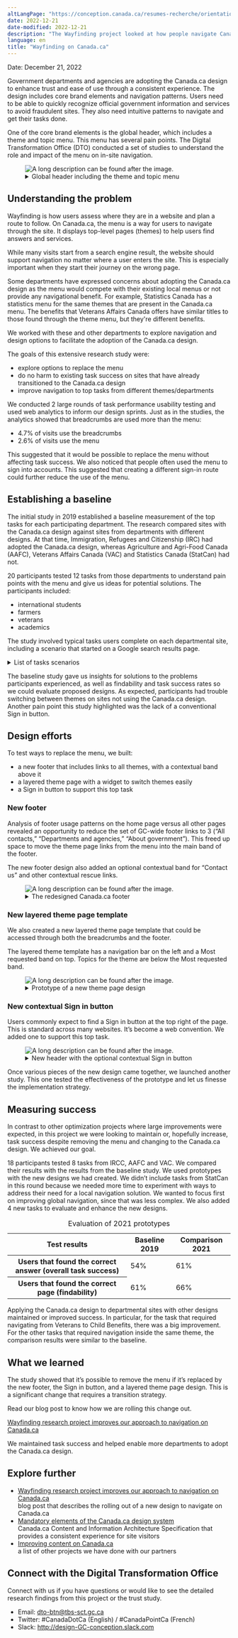```yaml
---
altLangPage: "https://conception.canada.ca/resumes-recherche/orientation-dans-canada-ca.html"
date: 2022-12-21
date-modified: 2022-12-21
description: "The Wayfinding project looked at how people navigate Canada.ca. The findings have led to several design changes to improve navigation throughout Government of Canada websites."
language: en
title: "Wayfinding on Canada.ca"
---
```

<p>Date: December 21, 2022</p>
<p>Government departments and agencies are adopting the Canada.ca design to enhance trust and ease of use through a consistent experience. The design includes core brand elements and navigation patterns. Users need to be able to quickly recognize official government information and services to avoid fraudulent sites. They also need intuitive patterns to navigate and get their tasks done.</p>
<p>One of the core brand elements is the global header, which includes a theme and topic menu. This menu has several pain points. The Digital Transformation Office (DTO) conducted a set of studies to understand  the role and impact of the menu on in-site navigation.</p>
<div class="row">
  <div class="mrgn-tp-lg mrgn-bttm-md col-md-8">
    <figure role="group"> <img alt="A long description can be found after the image." src="../images/rs-wayfinding-gh-01-en.png" class="img-responsive" />
      <figcaption>
        <details>
          <summary>Global header including the theme and topic menu</summary>
          <p class="mrgn-tp-lg">The header includes the Government of Canada signature, a Menu button, and a Canada.ca breadcrumb on the left side of the screen. On the right side of the screen is a language toggle and the Canada.ca search bar.</p>
        </details>
      </figcaption>
    </figure>
  </div>
</div>
<h2 id="understanding_the_problem">Understanding the problem</h2>
<p>Wayfinding is how users assess where they are in a website and plan a route to follow. On Canada.ca, the menu is a way for users to navigate through the site. It displays top-level pages (themes) to help users find answers and services.</p>
<p>While many visits start from a search engine result, the website should support navigation no matter where a user enters the site. This is especially important when they start their journey on the wrong page.</p>
<p>Some departments have expressed concerns about adopting the Canada.ca design as the menu would compete with their existing local menus or not provide any navigational benefit.  For example, Statistics Canada has a statistics menu for the same themes that are present in the Canada.ca menu. The benefits that Veterans Affairs Canada offers have similar titles to those found through the theme menu, but they're different benefits.</p>
<p>We worked with these and other departments to explore navigation and design options to facilitate the adoption of the Canada.ca design.</p>
<p>The goals of this extensive research study were:</p>
<ul>
  <li>explore options to replace the menu</li>
  <li>do no harm to existing task success on sites that have already transitioned to the Canada.ca design</li>
  <li>improve navigation to top tasks from different themes/departments</li>
</ul>
<p>We conducted 2 large rounds of task performance usability testing and used web analytics to inform our design sprints. Just as in the studies, the analytics showed that breadcrumbs are used more than the menu:</p>
<ul>
  <li>4.7% of visits use the breadcrumbs</li>
  <li>2.6% of visits use the menu</li>
</ul>
<p>This suggested that it would be possible to replace the menu without affecting task success. We also noticed that people often used the menu to sign into accounts. This suggested that creating a different sign-in route could further reduce the use of the menu.</p>
<h2 id="establishing_baseline">Establishing a baseline</h2>
<p>The initial study in 2019 established a baseline measurement of the top tasks for each participating department. The research compared sites with the Canada.ca design against sites from departments with different designs. At that time, Immigration, Refugees and Citizenship (IRC) had adopted the Canada.ca design, whereas Agriculture and Agri-Food Canada (AAFC), Veterans Affairs Canada (VAC) and Statistics Canada (StatCan) had not.</p>
<p>20 participants tested 12 tasks from those departments to understand pain points with the menu and give us ideas for potential solutions. The participants included:</p>
<ul>
  <li>international students</li>
  <li>farmers</li>
  <li>veterans</li>
  <li>academics</li>
</ul>
<p>The study involved typical tasks users complete on each departmental site, including a scenario that started on a Google search results page.</p>
<div class="mrgn-tp-lg mrgn-bttm-lg">
  <details>
    <summary>List of tasks scenarios</summary>
    <div class="mrgn-tp-lg mrgn-bttm-lg">
      <table class="table table-striped table-bordered small">
        <caption class="wb-inv">
        List of tasks scenarios
        </caption>
        <thead>
          <tr class="active">
            <th scope="col" class="col-sm-4">Task</th>
            <th scope="col" class="col-sm-8">Scenario</th>
          </tr>
        </thead>
        <tbody>
          <tr>
            <td>Start on a Google results page with links to Canada.ca URLS and to other sites (trust task)</td>
            <td>Your friend from France won't need a visa to come visit but will need an Electronic Travel Authorization. How much will it cost to apply?</td>
          </tr>
          <tr>
            <td>Start on a page with the Canada.ca design<br>
              Immigration Refugees and Citizenship (IRCC) page to study permit (department navigation task)</td>
            <td>Your Egyptian friend wants to come to a Canadian university this year. How much will it cost to apply for a study permit?</td>
          </tr>
          <tr>
            <td>Go to IRCC to check status (Canada.ca design - Sign in task)</td>
            <td>Yen applied for a permanent resident card and needs to find out if it has been mailed yet. Find a page where she can enter her user ID and password to get into her Immigration account.</td>
          </tr>
          <tr>
            <td>Agriculture topic for temporary foreign workers (no Canada.ca design navigation between themes)</td>
            <td>You finished researching some ideas for the next farming season. Now you need to find out if there is a special way to hire temporary seasonal farm workers from Mexico.</td>
          </tr>
          <tr>
            <td>Agriculture to agriculture topic (no Canada.ca theme navigation)</td>
            <td>Your friend is going to start growing wheat this spring in Saskatchewan. Is there crop insurance available there?</td>
          </tr>
          <tr>
            <td>Agriculture to agriculture topic (no Canada.ca theme navigation)</td>
            <td>That friend wants to understand the market for organic wheat outside Canada. Are there any 2019 reports with a trade overview and consumption trends that might help them?</td>
          </tr>
          <tr>
            <td>VAC (interdepartmental task)</td>
            <td>Nour is an injured veteran working out her family budget. How much can they expect to receive if her spouse Pat is recognized as her daily caregiver?</td>
          </tr>
          <tr>
            <td>VAC to Child Benefit (CRA)<br>
              (inter-theme navigation)</td>
            <td>Like all Canadian parents, Pat and Nour also get monthly Canada Child Benefit payments for their 15 year old son. Will they still get payments next month when he turns 16?</td>
          </tr>
          <tr>
            <td>VAC caregiver to account (no Canada.ca sign in experience)</td>
            <td>Nour just switched to a new bank. Is it possible for her to change her bank information online somehow for her veterans payments, or would she have to call?</td>
          </tr>
          <tr>
            <td>StatCan interdepartmental navigation<br>
              (removed in Comparison)</td>
            <td>You searched and found these soybean reports but now you need recent numbers. Find estimated soybean production for 2019 in Canada.</td>
          </tr>
          <tr>
            <td>StatCan interdepartmental navigation<br>
              (removed in Comparison)</td>
            <td>You have a voice message from someone claiming to be a Statistics Canada interviewer. They say your household was selected to complete the Labour Force Survey. Find the special number for survey participants to call so you can check if it's a real survey.</td>
          </tr>
          <tr>
            <td>Compare with UK to evaluate design options<br>
              Gov UK Student visa cost<br>
              (removed in Comparison)</td>
            <td>Zak has been accepted into a two-year diploma program in the UK. How much will it cost to apply for a student visa? Start on a Gov.UK page to compare the experience there to the similar task on Canada.ca (for research only, not a measurement task).</td>
          </tr>
        </tbody>
      </table>
    </div>
  </details>
</div>
<p>The baseline study gave us insights for solutions to the problems participants experienced, as well as findability and task success rates so we could evaluate proposed designs. As expected, participants had trouble switching between themes on sites not using the Canada.ca design. Another pain point this study highlighted was the lack of a conventional Sign in button.</p>
<h2 id="design_efforts">Design efforts</h2>
<p>To test ways to replace the menu, we built:</p>
<ul>
  <li>a new footer that includes links to all themes, with a contextual band above it</li>
  <li>a layered theme page with a widget to switch themes easily</li>
  <li>a Sign in button to support this top task</li>
</ul>
<h3>New footer</h3>
<p>Analysis of footer usage patterns on the home page versus all other pages revealed an opportunity to reduce the set of GC-wide footer links to 3 (“All contacts,” “Departments and agencies,” “About government”). This freed up space to move the theme page links from the menu into the main band of the  footer.</p>
<p>The new footer design also added an optional contextual band for “Contact us” and other contextual rescue links.</p>
<div class="row">
  <div class="mrgn-tp-lg mrgn-bttm-lg col-md-8">
    <figure class="gc-complex-img" role="group"> <img alt="A long description can be found after the image." src="../images/rs-wafingding-footer-en.png" class="img-responsive" />
      <figcaption>
        <details>
          <summary>The redesigned Canada.ca footer</summary>
          <p class="mrgn-tp-lg">The global footer includes 3 distinct bands of links. The first is the new contextual band. It contains a title and 3 contextual links in a single row. The second is the main band. It’s arranged in 3 columns and contains links to “All contacts,” “Departments and agencies,” and “About government.” There is a small decorative line as a break before continuing with links to all themes and audiences. The sub-footer is at the bottom and contains links to “Social media,” “Mobile applications,” “About Canada.ca,” “Terms and conditions,” and “Privacy.” These are all aligned to the left in a single row. It also includes the Canada wordmark in the same row, aligned to the right.</p>
        </details>
      </figcaption>
    </figure>
  </div>
</div>
<h3>New layered theme page template</h3>
<p>We also created a new layered theme page template that could be accessed through both the breadcrumbs and the footer.</p>
<p>The layered theme template has a navigation bar on the left and a Most requested band on top. Topics for the theme are below the Most requested band.</p>
<div class="row">
  <div class="mrgn-tp-lg mrgn-bttm-lg col-md-8">
    <figure class="gc-complex-img" role="group"> <img alt="A long description can be found after the image." src="../images/rs-wayfinding-theme-02-en.png" class="img-responsive" />
      <figcaption>
        <details>
          <summary>Prototype of a new theme page design</summary>
          <p class="mrgn-tp-lg">The redesigned theme page has the navigation bar on the left of the page. The right side of the page contains the theme name, most requested links, and topics with descriptions.</p>
        </details>
      </figcaption>
    </figure>
  </div>
</div>
<h3>New contextual Sign in button</h3>
<p>Users commonly expect to find a Sign in button at the top right of the page. This is standard across many websites. It’s become a web convention. We added one to support this top task.</p>
<div class="row">
  <div class="mrgn-tp-lg mrgn-bttm-lg col-md-8">
    <figure class="gc-complex-img" role="group"> <img alt="A long description can be found after the image." src="../images/rs-wayfinding-sign-in-01-en.png" class="img-responsive" />
      <figcaption>
        <details>
          <summary>New header with the optional contextual Sign in button</summary>
          <p class="mrgn-tp-lg">The header includes the Government of Canada signature, a Menu button, and a Canada.ca breadcrumb on the left side of the screen. On the right side of the screen is a language toggle, the Canada.ca search bar, and a Sign in button.</p>
        </details>
      </figcaption>
    </figure>
  </div>
</div>
<p>Once various pieces of the new design came together, we launched another study. This one tested the effectiveness of the prototype and let us finesse the implementation strategy.</p>
<h2 id="measuring_success">Measuring success</h2>
<p>In contrast to other optimization projects where large improvements were expected, in this project we were looking to maintain or, hopefully increase, task success despite removing the menu and changing to the Canada.ca design. We achieved our goal.</p>
<p>18 participants tested 8 tasks from IRCC, AAFC and VAC. We compared their results with the results from the baseline study. We used prototypes with the new designs we had created. We didn’t include tasks from StatCan in this round because we needed more time to experiment with ways to address their need for a local navigation solution. We wanted to focus first on improving global navigation, since that was less complex. We also added 4 new tasks to evaluate and enhance the new designs.</p>
<div class="row">
  <div class="mrgn-tp-lg mrgn-bttm-lg col-md-8">
    <div class="panel panel-default">
      <table class="table table-bordered small">
        <caption class="wb-inv">
        Evaluation of 2021 prototypes
        </caption>
        <thead>
          <tr class="brdr-tp active">
            <th scope="col" class="col-sm-6">Test results</th>
            <th scope="col" class="col-sm-3 text-center">Baseline 2019</th>
            <th scope="col" class="col-sm-3 text-center">Comparison 2021</th>
          </tr>
        </thead>
        <tbody>
          <tr>
            <th scope="row" class="mrgn-lft-md">Users that found the correct answer (overall task success)</th>
            <td class="text-center">54%</td>
            <td class="text-center">61%</td>
          </tr>
          <tr>
            <th scope="row" class="mrgn-lft-md">Users that found the correct page (findability)</th>
            <td class="text-center">61%</td>
            <td class="text-center">66%</td>
          </tr>
        </tbody>
      </table>
    </div>
  </div>
</div>
<p>Applying the Canada.ca design to departmental sites with other designs maintained or improved success. In particular, for the task that required navigating from Veterans to Child Benefits, there was a big improvement. For the other tasks that required navigation inside the same theme, the comparison results were similar to the baseline.</p>
<h2 id="what_we_learned">What we learned</h2>
<p>The study showed that it’s possible to remove the menu if it’s replaced by the new footer, the Sign in button, and a layered theme page design.  This is a significant change that requires a transition strategy.</p>
<p>Read our blog post to know how we are rolling this change out.</p>
<p><a href="https://blog.canada.ca/2022/12/21/wayfinding-research-project">Wayfinding research project improves our approach to navigation on Canada.ca</a></p>
<p>We maintained task success and helped enable more departments to adopt the Canada.ca design.</p>
<h2 id="explore_further">Explore further</h2>
<ul>
  <li><a href="https://blog.canada.ca/2022/12/21/wayfinding-research-project">Wayfinding research project improves our approach to navigation on Canada.ca</a><br>
    blog post that describes the rolling out of a new design to navigate on Canada.ca</li>
  <li><a href="https://www.canada.ca/en/treasury-board-secretariat/services/government-communications/canada-content-information-architecture-specification/mandatory-elements.html">Mandatory elements of the Canada.ca design system</a><br>
    Canada.ca Content and Information Architecture Specification that provides a consistent experience for site visitors</li>
  <li><a href="https://blog.canada.ca/pages/project-overview.html">Improving content on Canada.ca</a><br>
    a list of other projects we have done with our partners</li>
</ul>
<h2 id="connect">Connect with the Digital Transformation Office</h2>
<p>Connect with us if you have questions or would like to see the detailed research findings from this project or the trust study.</p>
<ul>
  <li>Email: <a href="mailto:dto-btn@tbs-sct.gc.ca">dto-btn@tbs-sct.gc.ca</a></li>
  <li>Twitter: #CanadaDotCa (English) / #CanadaPointCa (French)</li>
  <li>Slack: <a href="http://design-GC-conception.slack.com">http://design-GC-conception.slack.com</a></li>
</ul>
